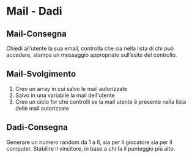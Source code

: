 Mail - Dadi
===

## Mail-Consegna
Chiedi all’utente la sua email,
controlla che sia nella lista di chi può accedere,
stampa un messaggio appropriato sull’esito del controllo.

## Mail-Svolgimento
1) Creo un array in cui salvo le mail autorizzate
2) Salvo in una variabile la mail dell'utente
3) Creo un ciclo for che controlli se la mail utente è presente nella lista delle mail autorizzate

## Dadi-Consegna
Generare un numero random da 1 a 6, sia per il giocatore sia per il computer.
Stabilire il vincitore, in base a chi fa il punteggio più alto.

